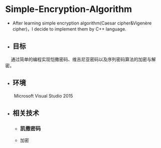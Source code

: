 # Simple-Encryption-Algorithm
* After learning simple encryption algorithm(Caesar cipher&amp;Vigenère cipher)，I decide to implement them by C++ language.
* ##  目标 
　 通过简单的编程实现恺撒密码、维吉尼亚密码以及序列密码算法的加密与解密。
* ##  环境
　　Microsoft Visual Studio 2015
* ##  相关技术
  * ### 凯撒密码
  *  加密
    

